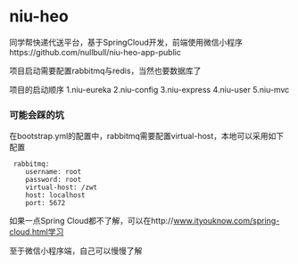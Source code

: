 # niu-heo
同学帮快递代送平台，基于SpringCloud开发，前端使用微信小程序https://github.com/nullbull/niu-heo-app-public

项目启动需要配置rabbitmq与redis，当然也要数据库了

项目的启动顺序
1.niu-eureka
2.niu-config
3.niu-express
4.niu-user
5.niu-mvc

### 可能会踩的坑

在bootstrap.yml的配置中，rabbitmq需要配置virtual-host，本地可以采用如下配置

```
 rabbitmq:
    username: root
    password: root
    virtual-host: /zwt
    host: localhost
    port: 5672 
```

如果一点Spring Cloud都不了解，可以在http://www.ityouknow.com/spring-cloud.html学习

至于微信小程序端，自己可以慢慢了解